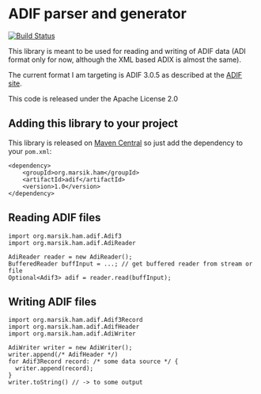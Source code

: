 # ADIF parser and generator

[![Build Status](https://travis-ci.org/MarSik/adif.svg?branch=master)](https://travis-ci.org/MarSik/adif)

This library is meant to be used for reading and writing of ADIF data (ADI format only for now, although the XML based ADIX is almost the same).

The current format I am targeting is ADIF 3.0.5 as described at the [ADIF site](http://www.adif.org/).

This code is released under the Apache License 2.0

## Adding this library to your project

This library is released on [Maven Central](http://search.maven.org/#search%7Cga%7C1%7Ca%3A%22adif%22%20g%3A%22org.marsik.ham%22) so just add the dependency to your `pom.xml`:

```
<dependency>
    <groupId>org.marsik.ham</groupId>
    <artifactId>adif</artifactId>
    <version>1.0</version>
</dependency>
```

## Reading ADIF files

```
import org.marsik.ham.adif.Adif3
import org.marsik.ham.adif.AdiReader

AdiReader reader = new AdiReader();
BufferedReader buffInput = ...; // get buffered reader from stream or file
Optional<Adif3> adif = reader.read(buffInput);
```

## Writing ADIF files

```
import org.marsik.ham.adif.Adif3Record
import org.marsik.ham.adif.AdifHeader
import org.marsik.ham.adif.AdiWriter

AdiWriter writer = new AdiWriter();
writer.append(/* AdifHeader */)
for Adif3Record record: /* some data source */ {
  writer.append(record);
}
writer.toString() // -> to some output
```
